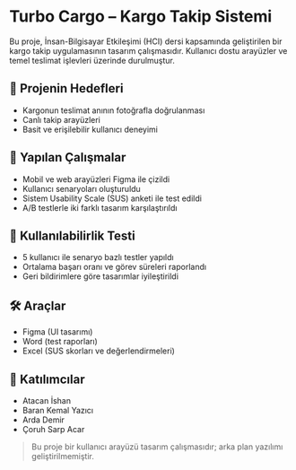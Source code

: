 # Turbo Cargo – Kargo Takip Sistemi

Bu proje, İnsan-Bilgisayar Etkileşimi (HCI) dersi kapsamında geliştirilen bir kargo takip uygulamasının tasarım çalışmasıdır. Kullanıcı dostu arayüzler ve temel teslimat işlevleri üzerinde durulmuştur.

## 🧩 Projenin Hedefleri

- Kargonun teslimat anının fotoğrafla doğrulanması
- Canlı takip arayüzleri
- Basit ve erişilebilir kullanıcı deneyimi

## 🎨 Yapılan Çalışmalar

- Mobil ve web arayüzleri Figma ile çizildi
- Kullanıcı senaryoları oluşturuldu
- Sistem Usability Scale (SUS) anketi ile test edildi
- A/B testlerle iki farklı tasarım karşılaştırıldı

## 🧪 Kullanılabilirlik Testi

- 5 kullanıcı ile senaryo bazlı testler yapıldı
- Ortalama başarı oranı ve görev süreleri raporlandı
- Geri bildirimlere göre tasarımlar iyileştirildi

## 🛠️ Araçlar

- Figma (UI tasarımı)
- Word (test raporları)
- Excel (SUS skorları ve değerlendirmeleri)

## 👥 Katılımcılar

- Atacan İshan
- Baran Kemal Yazıcı
- Arda Demir
- Çoruh Sarp Acar

> Bu proje bir kullanıcı arayüzü tasarım çalışmasıdır; arka plan yazılımı geliştirilmemiştir.
